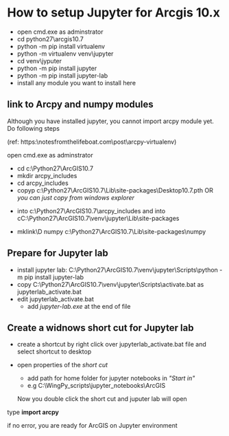 # How to setup Jupyter for Arcgis 10.x

+ open cmd.exe as adminstrator
 + cd python27\arcgis10.7
 + python -m pip install virtualenv
 + python -m virtualenv venv\jupyter
 + cd venv\jyputer
 + python -m pip install jupyter
 + python -m pip install jupyter-lab
 + install any module you want to install here

## link to Arcpy and numpy modules

Although you have installed jupyter, you cannot import arcpy module yet. Do following steps

(ref: https:\\notesfromthelifeboat.com\post\arcpy-virtualenv\)

open cmd.exe as adminstrator
+ cd c:\Python27\ArcGIS10.7
+ mkdir arcpy_includes
+ cd arcpy_includes
+ copyp c:\Python27\ArcGIS10.7\Lib\site-packages\Desktop10.7.pth  OR _you can just copy from windows explorer_
 - into c:\Python27\ArcGIS10.7\arcpy_includes and into cC:\Python27\ArcGIS10.7\venv\jupyter\Lib\site-packages
 
+ mklink\D numpy c:\Python27\ArcGIS10.7\Lib\site-packages\numpy 

## Prepare for Jupyter lab
+ install jupyter lab: C:\Python27\ArcGIS10.7\venv\jupyter\Scripts\python -m pip install jupyter-lab 
+ copy C:\Python27\ArcGIS10.7\venv\jupyter\Scripts\activate.bat as jupyterlab_activate.bat
+ edit jupyterlab_activate.bat
  + add _jupyter-lab.exe_ at the end of file

## Create a widnows short cut for Jupyter lab
+ create a shortcut by right click over jupyterlab_activate.bat file and select shortcut to desktop
+ open properties of the _short cut_
  + add path for home folder for jupyter notebooks in _"Start in"_
  + e.g C:\WingPy_scripts\jupyter_notebooks\ArcGIS
  
  Now you double click the short cut and juputer lab will open

type __import arcpy__

if no error, you are ready for ArcGIS on Jupyter environment

